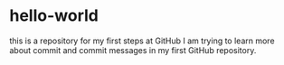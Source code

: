 # hello-world
this is a repository for my first steps at GitHub
I am trying to learn more about commit and commit messages in my first GitHub repository.
